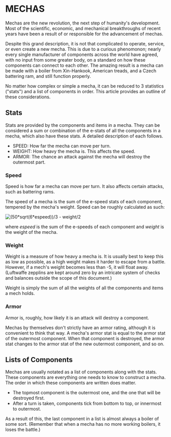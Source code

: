 # MECHAS
Mechas are the new revolution, the next step of humanity's development. Most of the scientific, economic, and mechanical breakthroughs of recent years have been a result of or responsible for the advancement of mechas.

Despite this grand description, it is not that complicated to operate, service, or even create a new mecha. This is due to a curious phenomonon; nearly every single manufacturer of components across the world have agreed, with no input from some greater body, on a standard on how these components can connect to each other. The amazing result is a mecha can be made with a boiler from Xin-Hankook, American treads, and a Czech battering ram, and still function properly.

No matter how complex or simple a mecha, it can be reduced to 3 statistics ("stats") and a list of components in order. This article provides an outline of these considerations.

## Stats
Stats are provided by the components and items in a mecha. They can be considered a sum or combination of the e-stats of all the components in a mecha, which also have these stats. A detailed description of each follows.

- SPEED: How far the mecha can move per turn.
- WEIGHT: How heavy the mecha is. This affects the speed.
- ARMOR: The chance an attack against the mecha will destroy the outermost part.

### Speed
Speed is how far a mecha can move per turn. It also affects certain attacks, such as battering rams.

The speed of a mecha is the sum of the e-speed stats of each component, tempered by the mecha's weight. Speed can be roughly calculated as such:

![(50\*sqrt(6\*espeed))/3 - weight/2](http://bit.ly/2PSnMfo "(50\*sqrt(6\*espeed))/3 - weight/2")

where _espeed_ is the sum of the e-speeds of each component and _weight_ is the weight of the mecha.

### Weight
Weight is a measure of how heavy a mecha is. It is usually best to keep this as low as possible, as a high weight makes it harder to escape from a battle. However, if a mech's weight becomes less than -5, it will float away. (Luftwaffe zepplins are kept around zero by an intricate system of checks and balances outside the scope of this document.)

Weight is simply the sum of all the weights of all the components and items a mech holds.

### Armor
Armor is, roughly, how likely it is an attack will destroy a component.

Mechas by themselves don't strictly have an armor rating, although it is convenient to think that way. A mecha's armor stat is equal to the armor stat of the outermost component. When that component is destroyed, the armor stat changes to the armor stat of the new outermost component, and so on.

## Lists of Components
Mechas are usually notated as a list of components along with the stats. These components are everything one needs to know to construct a mecha. The order in which these components are written does matter.
- The topmost component is the outermost one, and the one that will be destroyed first.
- After a turn is taken, components tick from bottom to top, or innermost to outermost.

As a result of this, the last component in a list is almost always a boiler of some sort. (Remember that when a mecha has no more working boilers, it loses the battle.)